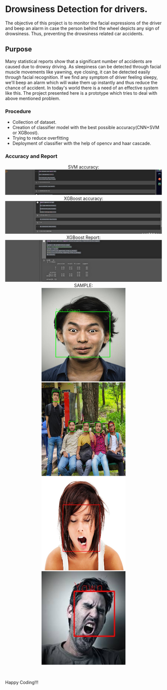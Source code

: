 # Drowsiness Detection for drivers.
The objective of this project is to monitor the facial expressions of the driver and beep an alarm in case the person behind the wheel depicts any sign of drowsiness. Thus, preventing the drowsiness related car accidents.

## Purpose
Many statistical reports show that a significant number of accidents are caused due to drowsy driving. As sleepiness can be detected through facial muscle movements like yawning, eye closing, it can be detected easily through facial recognition. If we find any symptom of driver feeling sleepy, we'll beep an alarm which will wake them up instantly and thus reduce the chance of accident. In today's world there is a need of an effective system like this. The project presented here is a prototype which tries to deal with above mentioned problem.

### Procedure
- Collection of dataset.
- Creation of classifier model with the best possible accuracy(CNN+SVM or XGBoost).
- Trying to reduce overfitting
- Deployment of classifier with the help of opencv and haar cascade.

### Accuracy and Report
<p align="center">
  SVM accuracy:
  <img src="https://github.com/RC99/Drowsiness-Detector/blob/master/Output_images/Screenshot%20(118).png">
  XGBoost accuracy:
  <img src="https://github.com/RC99/Drowsiness-Detector/blob/master/Output_images/Screenshot%20(119).png">
  XGBoost Report:
  <img src="https://github.com/RC99/Drowsiness-Detector/blob/master/Output_images/Screenshot%20(120).png">
  SAMPLE:<br/>
  <img src="https://github.com/RC99/Drowsiness-Detector/blob/master/Output_images/output/13.jpg" width=270 height=300 />
  <img src="https://github.com/RC99/Drowsiness-Detector/blob/master/Output_images/output/19.jpeg" width=270 height=300 />
  <img src="https://github.com/RC99/Drowsiness-Detector/blob/master/Output_images/output/21.jpg" width=270 height=300 />
  <img src="https://github.com/RC99/Drowsiness-Detector/blob/master/Output_images/output/images%20(69).jpeg" width=270 height=300 />
</p>
<br/>

Happy Coding!!!
